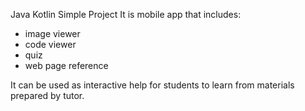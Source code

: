 Java Kotlin Simple Project
It is mobile app that includes:
- image viewer
- code viewer
- quiz
- web page reference 

It can be used as interactive help for students to learn from materials prepared by tutor.
